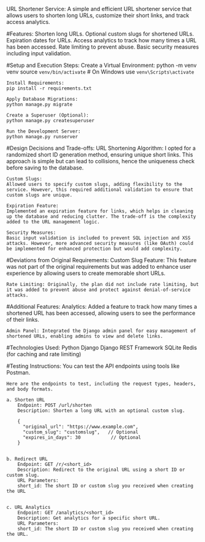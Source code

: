 URL Shortener Service:
    A simple and efficient URL shortener service that allows users to shorten long URLs, customize their short links, and track access analytics.

#Features:
    Shorten long URLs.
    Optional custom slugs for shortened URLs.
    Expiration dates for URLs.
    Access analytics to track how many times a URL has been accessed.
    Rate limiting to prevent abuse.
    Basic security measures including input validation.

#Setup and Execution Steps:
    Create a Virtual Environment:
    python -m venv venv
    source `venv/bin/activate`  # On Windows use `venv\Scripts\activate`

    Install Requirements:
    pip install -r requirements.txt

    Apply Database Migrations:
    python manage.py migrate

    Create a Superuser (Optional):
    python manage.py createsuperuser

    Run the Development Server:
    python manage.py runserver


#Design Decisions and Trade-offs:
    URL Shortening Algorithm:
    I opted for a randomized short ID generation method, ensuring unique short links. This approach is simple but can lead to collisions, hence the uniqueness check before saving to the database.

    Custom Slugs:
    Allowed users to specify custom slugs, adding flexibility to the service. However, this required additional validation to ensure that custom slugs are unique.

    Expiration Feature:
    Implemented an expiration feature for links, which helps in cleaning up the database and reducing clutter. The trade-off is the complexity added to the URL management logic.

    Security Measures:
    Basic input validation is included to prevent SQL injection and XSS attacks. However, more advanced security measures (like OAuth) could be implemented for enhanced protection but would add complexity.

#Deviations from Original Requirements:
    Custom Slug Feature: This feature was not part of the original requirements but was added to enhance user experience by allowing users to create memorable short URLs.

    Rate Limiting: Originally, the plan did not include rate limiting, but it was added to prevent abuse and protect against denial-of-service attacks.

#Additional Features:
    Analytics: Added a feature to track how many times a shortened URL has been accessed, allowing users to see the performance of their links.

    Admin Panel: Integrated the Django admin panel for easy management of shortened URLs, enabling admins to view and delete links.

#Technologies Used:
    Python
    Django
    Django REST Framework
    SQLite 
    Redis (for caching and rate limiting)

#Testing Instructions:
    You can test the API endpoints using tools like Postman.

    Here are the endpoints to test, including the request types, headers, and body formats.

    a. Shorten URL
        Endpoint: POST /url/shorten
        Description: Shorten a long URL with an optional custom slug.

        {
          "original_url": "https://www.example.com",
          "custom_slug": "customslug",   // Optional
          "expires_in_days": 30           // Optional
        }


    b. Redirect URL
        Endpoint: GET /r/<short_id>
        Description: Redirect to the original URL using a short ID or custom slug.
        URL Parameters:
        short_id: The short ID or custom slug you received when creating the URL


    c. URL Analytics
        Endpoint: GET /analytics/<short_id>
        Description: Get analytics for a specific short URL.
        URL Parameters:
        short_id: The short ID or custom slug you received when creating the URL.